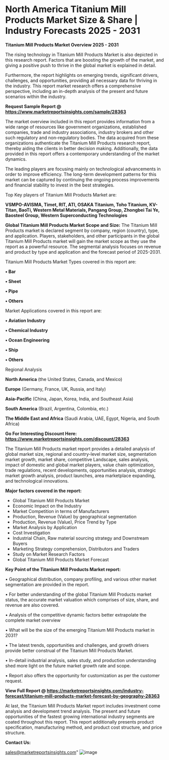 # North America Titanium Mill Products Market Size & Share | Industry Forecasts 2025 - 2031

<Strong> Titanium Mill Products Market Overview 2025 - 2031</strong>

The rising technology in Titanium Mill Products Market is also depicted in this research report. Factors that are boosting the growth of the market, and giving a positive push to thrive in the global market is explained in detail.

Furthermore, the report highlights on emerging trends, significant drivers, challenges, and opportunities, providing all necessary data for thriving in the industry. This report market research offers a comprehensive perspective, including an in-depth analysis of the present and future scenarios within the industry.

<strong>Request Sample Report @ <a href=https://www.marketreportsinsights.com/sample/28363>https://www.marketreportsinsights.com/sample/28363</a></strong>

The market overview included in this report provides information from a wide range of resources like government organizations, established companies, trade and industry associations, industry brokers and other such regulatory and non-regulatory bodies. The data acquired from these organizations authenticate the Titanium Mill Products research report, thereby aiding the clients in better decision making. Additionally, the data provided in this report offers a contemporary understanding of the market dynamics.

The leading players are focusing mainly on technological advancements in order to improve efficiency. The long-term development patterns for this market can be captured by continuing the ongoing process improvements and financial stability to invest in the best strategies.

Top Key players of Titanium Mill Products Market are:

<strong>VSMPO-AVISMA, Timet, RIT, ATI, OSAKA Titanium, Toho Titanium, KV-Titan, BaoTi, Western Metal Materials, Pangang Group, Zhongbei Tai Ye, Baosteel Group, Western Superconducting Technologies</strong>

<strong><b>Global Titanium Mill Products Market Scope and Size:</b></strong>
The Titanium Mill Products market is declared segment by company, region (country), type, and application. Players, stakeholders, and other participants in the global Titanium Mill Products market will gain the market scope as they use the report as a powerful resource. The segmental analysis focuses on revenue and product by type and application and the forecast period of 2025-2031.

Titanium Mill Products Market Types covered in this report are:

<strong>• Bar

• Sheet

• Pipe

• Others</strong>

Market Applications covered in this report are:

<strong>• Aviation Industry

• Chemical Industry

• Ocean Engineering

• Ship

• Others</strong> 

Regional Analysis

<strong>North America</strong> (the United States, Canada, and Mexico)

<strong>Europe</strong> (Germany, France, UK, Russia, and Italy)

<strong>Asia-Pacific</strong> (China, Japan, Korea, India, and Southeast Asia)

<strong>South America</strong> (Brazil, Argentina, Colombia, etc.)

<strong>The Middle East and Africa</strong> (Saudi Arabia, UAE, Egypt, Nigeria, and South Africa)

<strong>Go For Interesting Discount Here: <a href=https://www.marketreportsinsights.com/discount/28363>https://www.marketreportsinsights.com/discount/28363</a></strong>

The Titanium Mill Products market report provides a detailed analysis of global market size, regional and country-level market size, segmentation market growth, market share, competitive Landscape, sales analysis, impact of domestic and global market players, value chain optimization, trade regulations, recent developments, opportunities analysis, strategic market growth analysis, product launches, area marketplace expanding, and technological innovations.

<strong><b>Major factors covered in the report:</b></strong>
<ul>
  <li>Global Titanium Mill Products Market </li>
  <li>Economic Impact on the Industry</li>
  <li>Market Competition in terms of Manufacturers</li>
  <li>Production, Revenue (Value) by geographical segmentation</li>
  <li>Production, Revenue (Value), Price Trend by Type</li>
  <li>Market Analysis by Application</li>
  <li>Cost Investigation</li>
  <li>Industrial Chain, Raw material sourcing strategy and Downstream Buyers</li>
  <li>Marketing Strategy comprehension, Distributors and Traders</li>
  <li>Study on Market Research Factors</li>
  <li>Global Titanium Mill Products Market Forecast</li>
</ul>

<strong><b>Key Point of the Titanium Mill Products Market report:</b></strong>

• Geographical distribution, company profiling, and various other market segmentation are provided in the report.

• For better understanding of the global Titanium Mill Products market status, the accurate market valuation which comprises of size, share, and revenue are also covered.

• Analysis of the competitive dynamic factors better extrapolate the complete market overview

• What will be the size of the emerging Titanium Mill Products market in 2031?

• The latest trends, opportunities and challenges, and growth drivers provide better construal of the Titanium Mill Products Market.

• In-detail industrial analysis, sales study, and production understanding shed more light on the future market growth rate and scope.

• Report also offers the opportunity for customization as per the customer request.

<strong><b>View Full Report @ <a href=https://marketreportsinsights.com/industry-forecast/titanium-mill-products-market-forecast-by-geography-28363>https://marketreportsinsights.com/industry-forecast/titanium-mill-products-market-forecast-by-geography-28363</a></b></strong>


At last, the Titanium Mill Products Market report includes investment come analysis and development trend analysis. The present and future opportunities of the fastest growing international industry segments are coated throughout this report. This report additionally presents product specification, manufacturing method, and product cost structure, and price structure.

<strong>Contact Us:</strong>

sales@marketreportsinsights.com"
![image](https://github.com/user-attachments/assets/b495de84-47fc-4a08-823e-d5cdffe36ed5)
